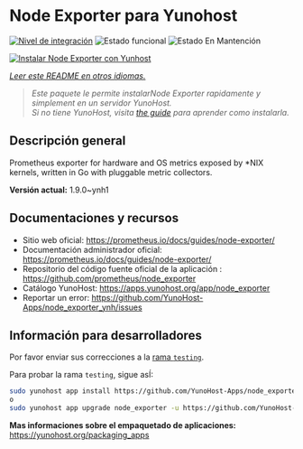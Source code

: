 <!--
Este archivo README esta generado automaticamente<https://github.com/YunoHost/apps/tree/master/tools/readme_generator>
No se debe editar a mano.
-->

# Node Exporter para Yunohost

[![Nivel de integración](https://apps.yunohost.org/badge/integration/node_exporter)](https://ci-apps.yunohost.org/ci/apps/node_exporter/)
![Estado funcional](https://apps.yunohost.org/badge/state/node_exporter)
![Estado En Mantención](https://apps.yunohost.org/badge/maintained/node_exporter)

[![Instalar Node Exporter con Yunhost](https://install-app.yunohost.org/install-with-yunohost.svg)](https://install-app.yunohost.org/?app=node_exporter)

*[Leer este README en otros idiomas.](./ALL_README.md)*

> *Este paquete le permite instalarNode Exporter rapidamente y simplement en un servidor YunoHost.*  
> *Si no tiene YunoHost, visita [the guide](https://yunohost.org/install) para aprender como instalarla.*

## Descripción general

Prometheus exporter for hardware and OS metrics exposed by *NIX kernels, written in Go with pluggable metric collectors.


**Versión actual:** 1.9.0~ynh1
## Documentaciones y recursos

- Sitio web oficial: <https://prometheus.io/docs/guides/node-exporter/>
- Documentación administrador oficial: <https://prometheus.io/docs/guides/node-exporter/>
- Repositorio del código fuente oficial de la aplicación : <https://github.com/prometheus/node_exporter>
- Catálogo YunoHost: <https://apps.yunohost.org/app/node_exporter>
- Reportar un error: <https://github.com/YunoHost-Apps/node_exporter_ynh/issues>

## Información para desarrolladores

Por favor enviar sus correcciones a la [rama `testing`](https://github.com/YunoHost-Apps/node_exporter_ynh/tree/testing).

Para probar la rama `testing`, sigue asÍ:

```bash
sudo yunohost app install https://github.com/YunoHost-Apps/node_exporter_ynh/tree/testing --debug
o
sudo yunohost app upgrade node_exporter -u https://github.com/YunoHost-Apps/node_exporter_ynh/tree/testing --debug
```

**Mas informaciones sobre el empaquetado de aplicaciones:** <https://yunohost.org/packaging_apps>

